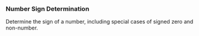 ### Number Sign Determination

Determine the sign of a number, including special cases of signed zero and non-number.
